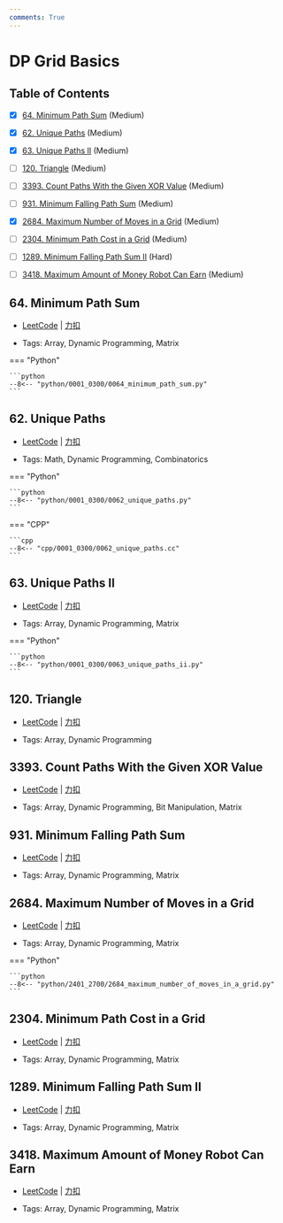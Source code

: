 ```yaml
---
comments: True
---
```


# DP Grid Basics

## Table of Contents

- [x] [64. Minimum Path Sum](#64-minimum-path-sum) (Medium)
- [x] [62. Unique Paths](#62-unique-paths) (Medium)
- [x] [63. Unique Paths II](#63-unique-paths-ii) (Medium)
- [ ] [120. Triangle](#120-triangle) (Medium)
- [ ] [3393. Count Paths With the Given XOR Value](#3393-count-paths-with-the-given-xor-value) (Medium)
- [ ] [931. Minimum Falling Path Sum](#931-minimum-falling-path-sum) (Medium)
- [x] [2684. Maximum Number of Moves in a Grid](#2684-maximum-number-of-moves-in-a-grid) (Medium)
- [ ] [2304. Minimum Path Cost in a Grid](#2304-minimum-path-cost-in-a-grid) (Medium)
- [ ] [1289. Minimum Falling Path Sum II](#1289-minimum-falling-path-sum-ii) (Hard)
- [ ] [3418. Maximum Amount of Money Robot Can Earn](#3418-maximum-amount-of-money-robot-can-earn) (Medium)


## 64. Minimum Path Sum

-    [LeetCode](https://leetcode.com/problems/minimum-path-sum/) | [力扣](https://leetcode.cn/problems/minimum-path-sum/)

-   Tags: Array, Dynamic Programming, Matrix

=== "Python"

    ```python
    --8<-- "python/0001_0300/0064_minimum_path_sum.py"
    ```



## 62. Unique Paths

-    [LeetCode](https://leetcode.com/problems/unique-paths/) | [力扣](https://leetcode.cn/problems/unique-paths/)

-   Tags: Math, Dynamic Programming, Combinatorics

=== "Python"

    ```python
    --8<-- "python/0001_0300/0062_unique_paths.py"
    ```

=== "CPP"

    ```cpp
    --8<-- "cpp/0001_0300/0062_unique_paths.cc"
    ```



## 63. Unique Paths II

-    [LeetCode](https://leetcode.com/problems/unique-paths-ii/) | [力扣](https://leetcode.cn/problems/unique-paths-ii/)

-   Tags: Array, Dynamic Programming, Matrix

=== "Python"

    ```python
    --8<-- "python/0001_0300/0063_unique_paths_ii.py"
    ```



## 120. Triangle

-    [LeetCode](https://leetcode.com/problems/triangle/) | [力扣](https://leetcode.cn/problems/triangle/)

-   Tags: Array, Dynamic Programming



## 3393. Count Paths With the Given XOR Value

-    [LeetCode](https://leetcode.com/problems/count-paths-with-the-given-xor-value/) | [力扣](https://leetcode.cn/problems/count-paths-with-the-given-xor-value/)

-   Tags: Array, Dynamic Programming, Bit Manipulation, Matrix



## 931. Minimum Falling Path Sum

-    [LeetCode](https://leetcode.com/problems/minimum-falling-path-sum/) | [力扣](https://leetcode.cn/problems/minimum-falling-path-sum/)

-   Tags: Array, Dynamic Programming, Matrix



## 2684. Maximum Number of Moves in a Grid

-    [LeetCode](https://leetcode.com/problems/maximum-number-of-moves-in-a-grid/) | [力扣](https://leetcode.cn/problems/maximum-number-of-moves-in-a-grid/)

-   Tags: Array, Dynamic Programming, Matrix

=== "Python"

    ```python
    --8<-- "python/2401_2700/2684_maximum_number_of_moves_in_a_grid.py"
    ```



## 2304. Minimum Path Cost in a Grid

-    [LeetCode](https://leetcode.com/problems/minimum-path-cost-in-a-grid/) | [力扣](https://leetcode.cn/problems/minimum-path-cost-in-a-grid/)

-   Tags: Array, Dynamic Programming, Matrix



## 1289. Minimum Falling Path Sum II

-    [LeetCode](https://leetcode.com/problems/minimum-falling-path-sum-ii/) | [力扣](https://leetcode.cn/problems/minimum-falling-path-sum-ii/)

-   Tags: Array, Dynamic Programming, Matrix



## 3418. Maximum Amount of Money Robot Can Earn

-    [LeetCode](https://leetcode.com/problems/maximum-amount-of-money-robot-can-earn/) | [力扣](https://leetcode.cn/problems/maximum-amount-of-money-robot-can-earn/)

-   Tags: Array, Dynamic Programming, Matrix



